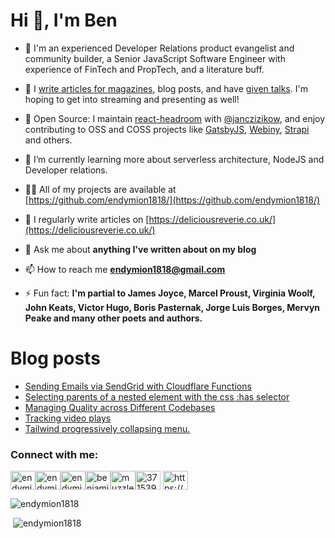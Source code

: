 <h1>Hi 👋, I'm Ben</h1>

- 🔭 I'm an experienced Developer Relations product evangelist and community builder, a Senior JavaScript Software Engineer with experience of FinTech and PropTech, and a literature buff.

- 📝 I [write articles for magazines](https://deliciousreverie.co.uk/tags/published-articles), blog posts, and have [given talks](https://deliciousreverie.co.uk/tags/talks). I'm hoping to get into streaming and presenting as well!

- 💌 Open Source: I maintain [react-headroom](https://github.com/KyleAMathews/react-headroom) with [@janczizikow](https://github.com/janczizikow), and enjoy contributing to OSS and COSS projects like [GatsbyJS](http://gatsbyjs.com), [Webiny](http://webiny.com), [Strapi](https://strapi.io) and others.

- 🌱 I’m currently learning more about serverless architecture, NodeJS and Developer relations.

- 👨‍💻 All of my projects are available at [https://github.com/endymion1818/](https://github.com/endymion1818/)

- 📝 I regularly write articles on [https://deliciousreverie.co.uk/](https://deliciousreverie.co.uk/)

- 💬 Ask me about **anything I've written about on my blog**

- 📫 How to reach me **endymion1818@gmail.com**

- ⚡ Fun fact: **I'm partial to James Joyce, Marcel Proust, Virginia Woolf, John Keats, Victor Hugo, Boris Pasternak, Jorge Luis Borges, Mervyn Peake and many other poets and authors.**


# Blog posts
<!-- BLOG-POST-LIST:START -->
- [Sending Emails via SendGrid with Cloudflare Functions](https://deliciousreverie.co.uk/blog/sending-emails-with-cloudflare-functions/)
- [Selecting parents of a nested element with the css :has selector](https://deliciousreverie.co.uk/blog/selecting-parents-of-nested-element-css-has-selector/)
- [Managing Quality across Different Codebases](https://deliciousreverie.co.uk/blog/managing-quality-across-different-codebases/)
- [Tracking video plays](https://deliciousreverie.co.uk/blog/tracking-video-plays/)
- [Tailwind progressively collapsing menu.](https://deliciousreverie.co.uk/blog/tailwind-ui-progressively-collapsing-menu/)
<!-- BLOG-POST-LIST:END -->

<h3>Connect with me:</h3>
<p><a href="https://codepen.io/endymion1818"><img align="center" src="https://cdn.jsdelivr.net/npm/simple-icons@3.0.1/icons/codepen.svg" alt="endymion1818" height="30" width="40" /></a><a href="https://codesandbox.com/endymion1818"><img align="center" src="https://cdn.jsdelivr.net/npm/simple-icons@3.0.1/icons/codesandbox.svg" alt="endymion1818" height="30" width="40" /></a><a href="https://dev.to/endymion1818"><img align="center" src="https://cdn.jsdelivr.net/npm/simple-icons@3.0.1/icons/dev-dot-to.svg" alt="endymion1818" height="30" width="40" /></a><a href="https://linkedin.com/in/benjaminread1980"><img align="center" src="https://cdn.jsdelivr.net/npm/simple-icons@3.0.1/icons/linkedin.svg" alt="benjaminread1980" height="30" width="40" /></a><a href="https://twitter.com/muzzlehatch_"><img align="center" src="https://cdn.jsdelivr.net/npm/simple-icons@3.0.1/icons/twitter.svg" alt="muzzlehatch_" height="30" width="40" /></a><a href="https://stackoverflow.com/users/3715390"><img align="center" src="https://cdn.jsdelivr.net/npm/simple-icons@3.0.1/icons/stackoverflow.svg" alt="3715390" height="30" width="40" /></a>
<a href="https://deliciousreverie.co.uk/rss.xml"><img align="center" src="https://cdn.jsdelivr.net/npm/simple-icons@3.0.1/icons/rss.svg" alt="https://deliciousreverie.co.uk/feed.xml" height="30" width="40" /></a></p>

<p><img src="https://github-readme-stats.vercel.app/api/top-langs/?username=endymion1818&layout=compact" alt="endymion1818" /></p>

<p>&nbsp;<img src="https://github-readme-stats.vercel.app/api?username=endymion1818&show_icons=true" alt="endymion1818" /></p>
